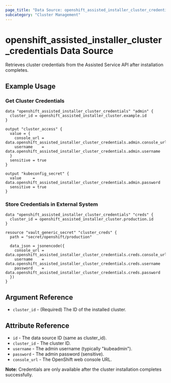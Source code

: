 ```yaml
---
page_title: "Data Source: openshift_assisted_installer_cluster_credentials"
subcategory: "Cluster Management"
---
```


# openshift_assisted_installer_cluster_credentials Data Source

Retrieves cluster credentials from the Assisted Service API after installation completes.

## Example Usage

### Get Cluster Credentials

```hcl
data "openshift_assisted_installer_cluster_credentials" "admin" {
  cluster_id = openshift_assisted_installer_cluster.example.id
}

output "cluster_access" {
  value = {
    console_url = data.openshift_assisted_installer_cluster_credentials.admin.console_url
    username    = data.openshift_assisted_installer_cluster_credentials.admin.username
  }
  sensitive = true
}

output "kubeconfig_secret" {
  value     = data.openshift_assisted_installer_cluster_credentials.admin.password
  sensitive = true
}
```

### Store Credentials in External System

```hcl
data "openshift_assisted_installer_cluster_credentials" "creds" {
  cluster_id = openshift_assisted_installer_cluster.production.id
}

resource "vault_generic_secret" "cluster_creds" {
  path = "secret/openshift/production"
  
  data_json = jsonencode({
    console_url = data.openshift_assisted_installer_cluster_credentials.creds.console_url
    username    = data.openshift_assisted_installer_cluster_credentials.creds.username
    password    = data.openshift_assisted_installer_cluster_credentials.creds.password
  })
}
```

## Argument Reference

* `cluster_id` - (Required) The ID of the installed cluster.

## Attribute Reference

* `id` - The data source ID (same as cluster_id).
* `cluster_id` - The cluster ID.
* `username` - The admin username (typically "kubeadmin").
* `password` - The admin password (sensitive).
* `console_url` - The OpenShift web console URL.

**Note:** Credentials are only available after the cluster installation completes successfully.